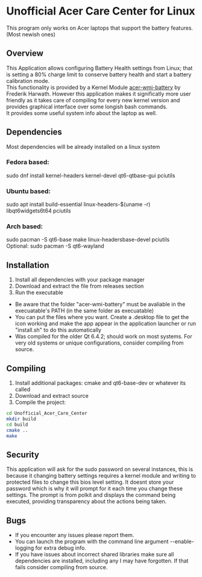 # Unofficial Acer Care Center for Linux

This program only works on Acer laptops that support the battery features. (Most newish ones)

## Overview

This Application allows configuring Battery Health settings from Linux; that is setting a 80% charge limit to conserve battery health and start a battery calibration mode.<br>
This functionality is provided by a Kernel Module [acer-wmi-battery](https://github.com/frederik-h/acer-wmi-battery/) by Frederik Harwath. However this application makes it significatly more user friendly as it takes care of compiling for every new kernel version and provides graphical interface over some longish bash commands. <br>
It provides some useful system info about the laptop as well.

## Dependencies

Most dependencies will be already installed on a linux system

### Fedora based:
sudo dnf install kernel-headers kernel-devel qt6-qtbase-gui pciutils
### Ubuntu based:
sudo apt install build-essential linux-headers-$(uname -r) libqt6widgets6t64 pciutils
### Arch based:
sudo pacman -S qt6-base make linux-headersbase-devel pciutils<br>
Optional: sudo pacman -S qt6-wayland

## Installation

1. Install all dependencies with your package manager
2. Download and extract the file from releases section
3. Run the executable
- Be aware that the folder "acer-wmi-battery" must be avaliable in the execuatable's PATH (in the same folder as execuatable)
- You can put the files where you want. Create a .desktop file to get the icon working and make the app appear in the application launcher or run "install.sh" to do this automatically
- Was compiled for the older Qt 6.4.2; should work on most systems. For very old systems or unique configurations, consider compiling from source.

## Compiling

1. Install additional packages: cmake and qt6-base-dev or whatever its called
2. Download and extract source
3. Compile the project:
```bash
cd Unofficial_Acer_Care_Center
mkdir build
cd build
cmake ..
make
```

## Security

This application will ask for the sudo password on several instances, this is because it changing battery settings requires a kernel module and writing to protected files to change this bios level setting. It doesnt store your password which is why it will prompt for it each time you change these settings. The prompt is from polkit and displays the command being executed, providing transparency about the actions being taken.

## Bugs

- If you encounter any issues please report them.
- You can launch the program with the command line argument --enable-logging for extra debug info.
- If you have issues about incorrect shared libraries make sure all dependencies are installed, including any I may have forgotten. If that fails consider compiling from source.

